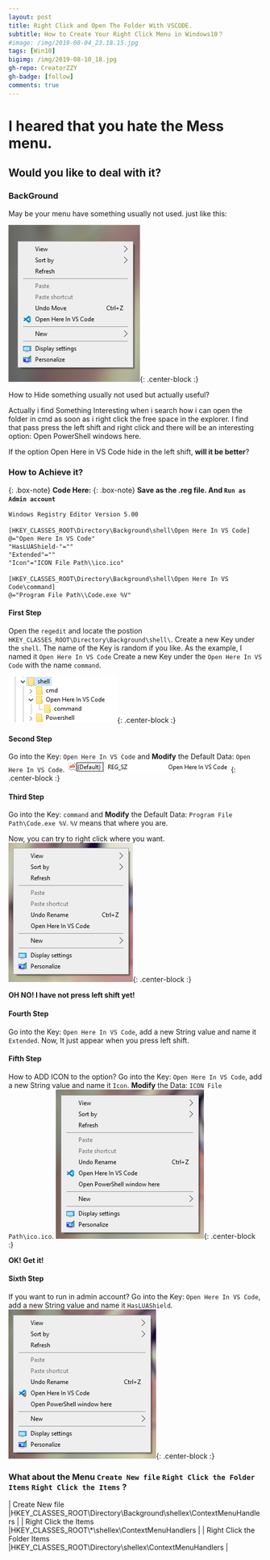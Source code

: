 ```yaml
---
layout: post
title: Right Click and Open The Folder With VSCODE.
subtitle: How to Create Your Right Click Menu in Windows10？
#image: /img/2019-08-04_23.18.15.jpg
tags: [Win10]
bigimg: /img/2019-08-10_18.jpg
gh-repo: CreatorZZY
gh-badge: [follow]
comments: true
---
```


# I heared that you hate the Mess menu.
## Would you like to deal with it?

### BackGround

May be your menu have something usually not used.
just like this:

![IMG](/img/2019-08-10-Right-Click-and-Open-The-Folder-With-VSCODE/IMG.png){: .center-block :}

How to Hide something usually not used but actually useful?

Actually i find Something Interesting when i search how i can open the folder in cmd as soon as i right click the free space in the explorer. I find that pass press the left shift and right click and there will be an interesting option: Open PowerShell windows here.

If the option Open Here in VS Code hide in the left shift, **will it be better**?

### How to Achieve it?

{: .box-note}
**Code Here:**
{: .box-note}
**Save as the .reg file. And `Run as Admin account`**
~~~
Windows Registry Editor Version 5.00

[HKEY_CLASSES_ROOT\Directory\Background\shell\Open Here In VS Code]
@="Open Here In VS Code"
"HasLUAShield-"=""
"Extended"=""
"Icon"="ICON File Path\\ico.ico"

[HKEY_CLASSES_ROOT\Directory\Background\shell\Open Here In VS Code\command]
@="Program File Path\\Code.exe %V"
~~~

#### First Step

Open the `regedit` and locate the postion `HKEY_CLASSES_ROOT\Directory\Background\shell\`.
Create a new Key under the `shell`. The name of the Key is random if you like. As the example, I named it `Open Here In VS Code`
Create a new Key under the `Open Here In VS Code` with the name `command`.

![IMG](/img/2019-08-10-Right-Click-and-Open-The-Folder-With-VSCODE/IMG2.png){: .center-block :}

#### Second Step

Go into the Key: `Open Here In VS Code` and **Modify** the Default Data: `Open Here In VS Code`.
![IMG](/img/2019-08-10-Right-Click-and-Open-The-Folder-With-VSCODE/IMG3.png){: .center-block :}

#### Third Step

Go into the Key: `command` and **Modify** the Default Data: `Program File Path\Code.exe %V`.
`%V` means that where you are. 

Now, you can try to right click where you want. 
![IMG](/img/2019-08-10-Right-Click-and-Open-The-Folder-With-VSCODE/IMG4.png){: .center-block :}

**OH NO! I have not press left shift yet!**

#### Fourth Step

Go into the Key: `Open Here In VS Code`, add a new String value and name it `Extended`.
Now, It just appear when you press left shift.

#### Fifth Step

How to ADD ICON to the option?
Go into the Key: `Open Here In VS Code`, add a new String value and name it `Icon`.
**Modify** the Data: `ICON File Path\ico.ico`.
![IMG](/img/2019-08-10-Right-Click-and-Open-The-Folder-With-VSCODE/IMG5.png){: .center-block :}

**OK! Get it!**

#### Sixth Step

If you want to run in admin account?
Go into the Key: `Open Here In VS Code`, add a new String value and name it `HasLUAShield`.
![IMG](/img/2019-08-10-Right-Click-and-Open-The-Folder-With-VSCODE/IMG6.png){: .center-block :}

### What about the Menu `Create New file` `Right Click the Folder Items` `Right Click the Items` ?
| Create New file               |HKEY_CLASSES_ROOT\Directory\Background\shellex\ContextMenuHandlers |
| Right Click the Items         |HKEY_CLASSES_ROOT\\*\shellex\ContextMenuHandlers                   |
| Right Click the Folder Items  |HKEY_CLASSES_ROOT\Directory\shellex\ContextMenuHandlers            |